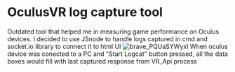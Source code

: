 # OculusVR log capture tool
Outdated tool that helped me in measuring game performance on Oculus devices.
I decided to use JSnode to handle logs captured in cmd and socket.io library to connect it to html UI
![brave_PQUaSYWyxI](https://github.com/nescave/vr_api_Capture/assets/38581117/8e205395-d4e5-4ff8-9908-bfda9b7e6fda)
When oculus device was conected to a PC and "Start Logcat" button pressed, all the data boxes would fill with last captured response from VR_Api process 
